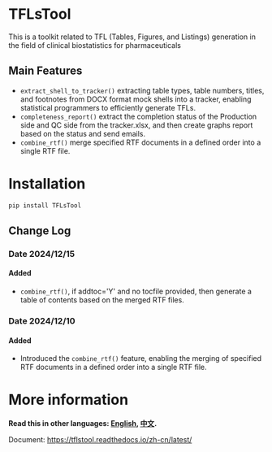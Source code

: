 # TFLsTool
This is a toolkit related to TFL (Tables, Figures, and Listings) generation in the field of clinical biostatistics for pharmaceuticals

## Main Features
* `extract_shell_to_tracker()` extracting table types, table numbers, titles, and footnotes from DOCX format mock shells into a tracker, enabling statistical programmers to efficiently generate TFLs.
* `completeness_report()` extract the completion status of the Production side and QC side from the tracker.xlsx, and then create graphs report based on the status and send emails. 
* `combine_rtf()` merge specified RTF documents in a defined order into a single RTF file.

# Installation

```python
pip install TFLsTool
```

## Change Log
### Date 2024/12/15
#### Added
* `combine_rtf()`, if addtoc='Y' and no tocfile provided, then generate a table of contents based on the merged RTF files.
### Date 2024/12/10
#### Added
* Introduced the `combine_rtf()` feature, enabling the merging of specified RTF documents in a defined order into a single RTF file.

# More information


**Read this in other languages: [English](README.md), [中文](README_zh.md).**

Document: https://tflstool.readthedocs.io/zh-cn/latest/